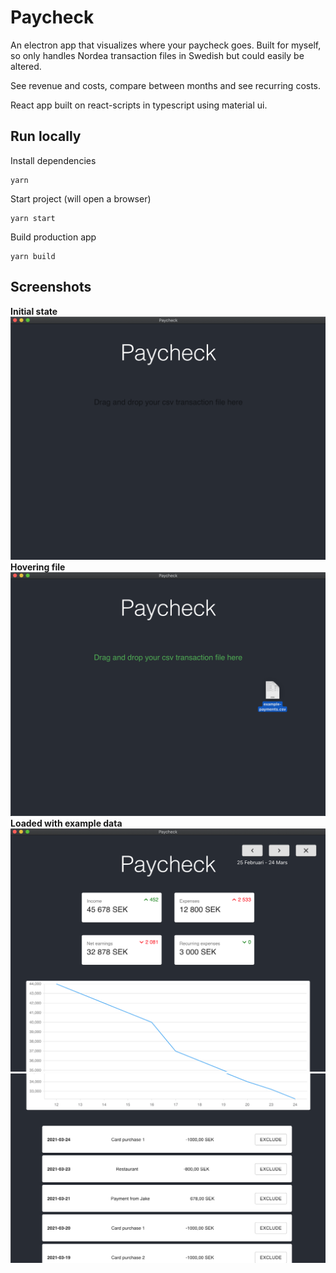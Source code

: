 # Paycheck
An electron app that visualizes where your paycheck goes. Built for myself, so only handles Nordea transaction files in Swedish but could easily be altered. 

See revenue and costs, compare between months and see recurring costs.

React app built on react-scripts in typescript using material ui.

## Run locally

Install dependencies
```
yarn
```

Start project (will open a browser)
```
yarn start
```

Build production app
```
yarn build
```

## Screenshots
**Initial state**
![screenshot1](./screenshots/screenshot1.png "Initial state")
**Hovering file**
![screenshot2](./screenshots/screenshot2.png "Hovering file")
**Loaded with example data**
![screenshot3](./screenshots/screenshot3.png "Example data upper")
![screenshot4](./screenshots/screenshot4.png "Example data lower")